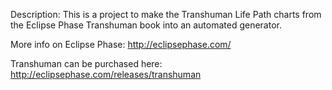 Description:
 This is a project to make the Transhuman Life Path charts from
 the Eclipse Phase Transhuman book into an automated generator.

More info on Eclipse Phase:
 http://eclipsephase.com/
 
Transhuman can be purchased here:
 http://eclipsephase.com/releases/transhuman
